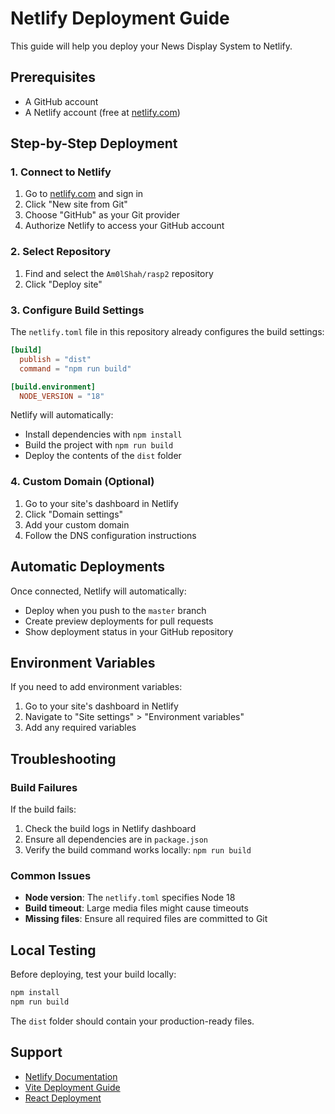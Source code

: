 # Netlify Deployment Guide

This guide will help you deploy your News Display System to Netlify.

## Prerequisites

- A GitHub account
- A Netlify account (free at [netlify.com](https://netlify.com))

## Step-by-Step Deployment

### 1. Connect to Netlify

1. Go to [netlify.com](https://netlify.com) and sign in
2. Click "New site from Git"
3. Choose "GitHub" as your Git provider
4. Authorize Netlify to access your GitHub account

### 2. Select Repository

1. Find and select the `Am0lShah/rasp2` repository
2. Click "Deploy site"

### 3. Configure Build Settings

The `netlify.toml` file in this repository already configures the build settings:

```toml
[build]
  publish = "dist"
  command = "npm run build"

[build.environment]
  NODE_VERSION = "18"
```

Netlify will automatically:
- Install dependencies with `npm install`
- Build the project with `npm run build`
- Deploy the contents of the `dist` folder

### 4. Custom Domain (Optional)

1. Go to your site's dashboard in Netlify
2. Click "Domain settings"
3. Add your custom domain
4. Follow the DNS configuration instructions

## Automatic Deployments

Once connected, Netlify will automatically:
- Deploy when you push to the `master` branch
- Create preview deployments for pull requests
- Show deployment status in your GitHub repository

## Environment Variables

If you need to add environment variables:

1. Go to your site's dashboard in Netlify
2. Navigate to "Site settings" > "Environment variables"
3. Add any required variables

## Troubleshooting

### Build Failures

If the build fails:

1. Check the build logs in Netlify dashboard
2. Ensure all dependencies are in `package.json`
3. Verify the build command works locally: `npm run build`

### Common Issues

- **Node version**: The `netlify.toml` specifies Node 18
- **Build timeout**: Large media files might cause timeouts
- **Missing files**: Ensure all required files are committed to Git

## Local Testing

Before deploying, test your build locally:

```bash
npm install
npm run build
```

The `dist` folder should contain your production-ready files.

## Support

- [Netlify Documentation](https://docs.netlify.com/)
- [Vite Deployment Guide](https://vitejs.dev/guide/static-deploy.html)
- [React Deployment](https://create-react-app.dev/docs/deployment/) 